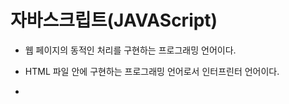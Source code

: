 # 자바스크립트(JAVAScript)

- 웹 페이지의 동적인 처리를 구현하는 프로그래밍 언어이다.

- HTML 파일 안에 구현하는 프로그래밍 언어로서 인터프린터 언어이다.

- <script> 태그의 컨텐트로 작성하거나 HTML 태그에 정의된 속성의 값으로 작성한다.

- 구문

   - 파이썬 그리고 R과 많은 부분 비슷한 구문을 가지고 있습니다.

   - 세 개 언어 모두 인터프리터 언어로 분류된다.

     1. 변수 정의 방법과 처리 가능한 데이터 타입

     2. 연산자와 제어문

     3. 배열(array) - 파이썬 리스트

     4. 함수 정의 방법, 함수 사용 방법(호출)

     5. 함수는 일급 객체이다. 

     6. 객체 생성 방법 

        - 클래스를 가지고 객체를 생성하는 방법

        						 - { .... } 를 사용해서 객체를 생성하는 방법 - 객체리터럴

     7. 이벤트 처리하는 방법, DOM 객체를 통해서 HTML 태그를 제어하는 방법

     8. jQuery : JavaScript의 대표적인 API  - 간단한 자바스크립트 구현을 지원



css 는 스타일적인 것을 보조하고, 자바스크립트는 웹 페이지 구성하거나 action에 대한 처리 코드를 구성한다.



http://localhost:8000/edu/jsexam/exam1.html

```html
<!DOCTYPE html>
<html lang="ko">
<head>
    <meta charset="UTF-8">
    <title>자바스크립트 맛보기</title>
</head>
<body>
<h1>자바스크립트 코드 실행</h1>
<hr>
<button>클릭하세요</button>
<button><img src = "../images/kakao/g7.png" width="100"></button>
<script>
    var doms = document.getElementsByTagName("button");
    console.log(doms[0])
    console.log(doms[1])
    doms[0].onclick = function() {
        window.alert("텍스트 버튼이 클릭되었어요!!")
                                };
    doms[1].onclick = function() {
        window.alert("이미지 버튼이 클릭되었어요!!")
                                };
</script>
</body>
</html>
```

```html
var doms = document.getElementsByTagName("button");
```

**meta charset="UTF-8"**  : HTML 문서의 문자 인코딩 방식을 명시함. 유니코드(Unicode)를 위한 문자셋인 UTF-8이 가장 많이 사용됨.

**document.getElementsByTagName() **: 특정 태그명을 가지고 있는 element 의 집합을 가져오는 함수

이름이 button인 elment를 겟하면..

**console.log** 를 사용해서 특정 값을 확인하고 디버깅

첫번째 버튼을 클릭했을때,  함수 실행  **window.alert()**: 사용자에게 메시지를 보여주고 확인 받는용도

두번째 버튼을 클릭했을때,  함수 실행  **window.alert()**: 사용자에게 메시지를 보여주고 확인 받는용도

![image-20210121005429619](C:\Users\jinsujeong\AppData\Roaming\Typora\typora-user-images\image-20210121005429619.png)

대괄호 =>[] 

- list를 나열 할 때
- list의 인덱스를 지정해줄 때 ex) mise[0], mise[1]

중괄호 => {}

- dictionary를 만들 때 {'key': 'value'}
- style tag를 적용해줄 떄 ex) .commet { 적용해줄 것 }
- 특정 function에 대해 정의해줄 때 ex). function openclose() { 실행 할 것 }
- for문의 조건문 뒤에 실행할 것을 적어 줄 때 for (i=0; i<100; i++) { 실행 할 것 }
- if문 뒤에 실행 할 것을 적어 줄 때 if ( a > b ) { 실행 할 것 }

소괄호 => ()

- for문의 특정 조건을 적어줄 때 ex) for (i=0; i<100; i++) 
- if문의 특정 조건을 적어 줄 때 ex) if ( a >b )
- jquery 선택자를 적어줄 때(특정조건) $('#names-q7')
- 함수 이름 바로 뒤에 (매개변수가 들어갈 위치) function openclose() => ()여기에는 특졍 매개변수가 들어갈 수 있다.

<> : 대소 관계 연산자



http://localhost:8000/edu/jsexam/exam1_1.html

```html
<!DOCTYPE html>
<html lang="ko">
<head>
    <meta charset="UTF-8">
    <title>Title</title>
</head>
<body>
<h1>자바스크립트 맛보기-2</h1>
<hr>
<button onmouseover="window.alert('클릭하셨군요!!')">클릭해보세요</button>
<hr>
<button onclick="displayDate('red')">빨강</button>
<button onclick="displayDate('blue')">파랑</button>
<button onclick="displayDate('yellow')">노랑</button>
<hr>
<output id="target"></output>
<script>
    function displayDate(colorname) {
        var now = new Date();
        var strnow = now.getFullYear()+"년 " + (now.getMonth()+1)+"월 " + now.getDate()+"일";
        var targetDom = document.getElementById("target");
        console.log(targetDom);
        targetDom.textContent = strnow;
        targetDom.style.color = colorname;
    }
</script>
</body>
</html>
```

**onmouseover** : 마우스를 올렸을 경우, onmouseover  이벤트를 발생 시켜, 해당 코드를 실행하라.

**window.alert()**: 사용자에게 메시지를 보여주고 확인 받는용도

**onclick** : 클릭하면 해당코드를 실행하라.

**displayDate** : 표시할 날짜를 가져옴, 기본값은 Today이다.

Date()  객체 생성해서 

**getFullYear()** 는 연도 출력. 1000에서 9999년까지 반환한다. 

<<참고 : getYear()는 현재 연도에서 1900 이라는 연도를 빼서 반환한다.>>

**getmonth()**는 배열처럼 0부터 시작. 1월은 0, 2월은 1, ...  숫자로 월 표기하고 싶다면 +1

괄호 (now.getMonth()+1) 꼭 붙여주어야함. (우선순위 숫자로! 안그럼 문자로 결합됨.)

**getDate()** : 일 dd 형식

**document.getElementById** () : 메서드는 주어진 문자열과 일치하는 id 속성을 가진 요소를 찾고, 이를 나타내는 element 객체를 변환한다. ID는 문서 내에서 유일해야하기 때문에 특정 요소를 빠르게 찾을 때 유용하다.

document.getElementById("target"); 

id는 unique 하기 때문에 getElement 단수형으로 하나만 리턴해줌. 없으면 none리턴

target이라는 id 속성을 가진 객체를 찾아와라.

**console.log** 를 사용해서 특정 값을 확인하고 디버깅

찾아온 oup 태그에 .textContent 는 strnow내용을 입력하고

찾아온 oup 태그에 .style.color 는 colorname으로 색을 입혀준다.

![image-20210121012036547](C:\Users\jinsujeong\AppData\Roaming\Typora\typora-user-images\image-20210121012036547.png)

http://localhost:8000/edu/jsexam/exam2.html

```html
<!DOCTYPE html>
<html>
<head>
<meta charset="UTF-8">
<title>Insert title here</title>
</head>
<body>
<h1>JavaScript의 변수 선언과 활용</h1>
<hr>
<script>
   var v1;
   document.writeln(v1+"<br>");
   v1 = 100;
   document.writeln(v1+"<br>");
   v1 = '가나다';
   document.writeln(v1+"<br>");   
   var v1 = true;
   document.writeln(v1+"<br>");   
   v1 = 123;
   document.writeln(v1+45+"<br>");    
   v1 = '123';
   document.writeln(v1+45+"<br>");    
</script>
<h1>JavaScript의 변수 선언과 활용</h1>
</body>
</html>
```

변수 만드는 법

var 키워드를 붙이고 변수 이름을 쓴다.

**document.writeln("문자열")** : 자바스크립트를 사용하여 문서에 해당 문자열을 출력한다.

write와 동일한 기능을 하며 단 **pre**태그내에서 사용될 경우 자동줄바꿈을 해준다.

> 파이썬의 단일 행 주석 : #

> 자바스크립트의  단일행 주석 : //

자바스크립트 : 변수를 만들기는 했지만, 값을 안넣었을 경우 자동으로 undefined 가 들어간다.



> 파이썬 : True, False

> 자바스크립트 : true, false

> R : TRUE, FALSE

v1 = 123 일때,  v1+45는 123+45 = 168

v1 = '123'일때, v1+45는 '123'+45=12345

숫자에 인용부호 붙이면 문자열로 인식됨. 

문자열 + 문자열 아닌 것 = 문자열로 바뀜

![image-20210121012605037](C:\Users\jinsujeong\AppData\Roaming\Typora\typora-user-images\image-20210121012605037.png)



http://localhost:8000/edu/jsexam/exam3.html



```html
<!DOCTYPE html>
<html>
<head>
<meta charset="UTF-8">
<title>Insert title here</title>
</head>
<body>
<h1>자바스크립트의 데이터 타입 채크</h1>
<hr>
<script>
   document.write("<h2>"+ typeof 100 +"</h2>");
   document.write("<h2>"+ typeof 3.14 +"</h2>");
   document.write("<h2>"+ typeof '가' +"</h2>");
   document.write("<h2>"+ typeof "abc" +"</h2>");
   document.write("<h2>"+ typeof '100' +"</h2>");
   document.write("<h2>"+ typeof true +"</h2>");
   document.write("<h2>"+ typeof undefined +"</h2>");
</script>
</body>
</html>
```

**document.write** : 문서에 해당 문자열을 출력한다.

**typeof** : 변수의 데이터 타입을 반환하는 연산자

true의 데이터 타입은 불린형(boolean)

![image-20210121013601517](C:\Users\jinsujeong\AppData\Roaming\Typora\typora-user-images\image-20210121013601517.png)

http://localhost:8000/edu/jsexam/exam4.html

```html
<!DOCTYPE html>
<html>
<head>
<meta charset="UTF-8">
<title>Insert title here</title>
</head>
<body>
<h1>자바스크립트의 변수 선언과 활용(2)</h1>
<hr>
<script>
   document.write("<ul>");
   var v1;
   document.write("<li>"+ v1 +"</li>");
   document.write("<li>"+ typeof v1 +"</li>");
   document.write("<li>"+ (v1+10) +"</li>");
   v1 = 100;
   document.write("<li>"+ v1 +"</li>");
   document.write("<li>"+ typeof v1 +"</li>");
   document.write("<li>"+ (v1+10) +"</li>");
   v1 = true;
   document.write("<li>"+ v1 +"</li>");
   document.write("<li>"+ typeof v1 +"</li>");
   document.write("<li>"+ (v1+10) +"</li>");
   v1 = "가나다";
   document.write("<li>"+ v1 +"</li>");   
   document.write("<li>"+ typeof v1 +"</li>");
   document.write("<li>"+ (v1+10) +"</li>");
   document.write("<ul>");
</script>
</body>
</html>
```

# 자바스크립트의 변수 선언과 활용(2)

------

- undefined
- undefined
- NaN
- 100
- number
- 110
- true
- boolean
- 11
- 가나다
- string
- 가나다10



undefined 에 10을 더하면 NaN : Not a number 나옴. (undefined + 10 = NaN)

true + 10 = 11

'가나다'+10 = 가나다10

http://localhost:8000/edu/jsexam/exam5.html

```html
<!DOCTYPE html>
<html>
<head>
<meta charset="UTF-8">
<title>Insert title here</title>
</head>
<body>
<h1>자바스크립트의 연산자(1)</h1>
<hr>
<pre>
<script>
   document.writeln(10>5);
   document.writeln("abc">"ABC");
   var str = "가나다";
   document.writeln(str == "가나다");
   document.writeln(true == 1);
   document.writeln("100" == 100);
   document.writeln(true === 1);
   document.writeln("100" === 100);   
   document.writeln(10/3);
   document.writeln(10%3);
   var num=10;
   document.writeln(num++); // 출력은 10    --> 11 이 된 상태에서 다음 행으로 이동
   document.writeln(--num);  // 10   --> 11에서 10으로 만든 상태에서 10 출력
</script>
</pre>
</body>
</html>
```

# 자바스크립트의 연산자(1)

------

```
true
true
true
true
true
false
false
3.3333333333333335
1
10
10
```

**document.writeln("문자열")** : 자바스크립트를 사용하여 문서에 해당 문자열을 출력한다.

write와 동일한 기능을 하며 단 **pre**태그내에서 사용될 경우 자동줄바꿈을 해준다.



pre 태그로 감싸서 출력하면 폰트 사이즈는 작아지고, 개행처리되어서 출력된다.

(html은 개행처리 자동으로 안되고, 띄어쓰기로 출력된다. 개행원하면 br 태그 붙였었음)



writeln 는 전달하라는 의미



document.writeln(10>5) 은 맞으니깐 true 출력

document.writeln("abc">"ABC") 은 대문자 <소문자 이므로 true 출력

document.writeln("100" == 100) 은 타입이 다른 것은 문제 되지 않고 값이 동일한지 비교. true 출력

document.writeln(true == 1) 은 true

document.writeln(true === 1)은 false



true는 불변형

"100"은 string 형

> === 지원은 자바스크립트 밖에 없음

**==** : 타입 다른 것은 문제 되지 않는다.

**===** : 동치 연산자 (데이터의 타입 같은지, 같도 동일한지)



10/3 : 나눗셈은 /

% : 나머지 구할 때



num++ : 현재 number 를 전달하고 나서 1을 증가시킴. (나중 증가)

--num : 먼저 감소 시키고 출력해라.



증감 연산자(주어진 피연산자의 값을 1증가(감소))

++변수 : 변수의 값을 1증가시키고 다른 연산을 수행

 변수 ++ : 다른 연산을 먼저 하고 나중에 변수의 값을 1 증가

++ 증가 연산자

-- 감소 연산자



http://localhost:8000/edu/jsexam/exam6.html

```html
<!DOCTYPE html>
<html>
<head>
<meta charset="UTF-8">
<title>Insert title here</title>
</head>
<body>
<h1>자바스크립트의 연산자(2)</h1>
<hr>
<pre>
<script>
   var num=window.prompt("숫자 하나를 입력해 주세요");
   // num이 짝수이면 "xx는 짝수"
   // num이 홀수이면 "xx는 홀수"
   num % 2 == 0 && document.writeln(num+"는 짝수");
   num % 2 == 0 || document.writeln(num+"는 홀수");
</script>
</pre>
</body>
</html>
```

![image-20210121015803407](C:\Users\jinsujeong\AppData\Roaming\Typora\typora-user-images\image-20210121015803407.png)

**window.prompt()**는 사용자가 텍스트를 입력할 수 있도록 안내하는 선택적 메세지를 갖고 있는 대화 상자를 띄웁니다.

입력받는 창이 뜨고,  입력후 enter 혹은 확인 버튼 누름

아무것도 입력하지 않고, 취소 버튼 누르면 null 값 출력  

------

```
null는 짝수
```

아무것도 입력하지 않고 확인버튼 누르면 null 문자열("") 출력되고, 

```
는 짝수
```



**window.prompt**("숫자 하나를 입력해 주세요") 는 무조건 **문자열** 타입으로나옴.



**&& **논리 연산자  ---> and  :  앞의 식을 수행하고 참이면 두번째 실행(앞이 거짓이면 뒤가 실행x)

**||** ---> or  : 앞의참이면 뒤 실행 x, 앞이 거짓이면 뒤 실행 O



1) num % 2 == 0 && document.writeln(num+"는 짝수");

2) if (num % 2 == 0)

 		document.writeln(num+"는 짝수");

둘다 같음. 



**+연산을 제외하고, 사칙연산할 때, 자동으로 숫자로 바꿔서 연산을 해준다.**

(+는 문자열로 결합해버리는 게 더 강함.)



>  다중행 주석  /*   */



http://localhost:8000/edu/jsexam/exam7.html

```html
<!DOCTYPE html>
<html>
<head>
<meta charset="UTF-8">
<title>Insert title here</title>
<style>
   span { color : red; }
</style>
</head>
<body>
<h1>자바스크립트의 연산자(2)</h1>
<hr>
<pre>
<script>
   var num=window.prompt("채크하려는 숫자를 입력해 주세요.");
   window.alert(num+":"+isNaN(num));
   num = num.trim()
   if(isNaN(num) || num == '' || num == null ) 
      document.writeln("<span>숫자</span>를 입력해 주세요!!!");
   else {
      num % 2 == 0 && document.writeln(num+"는 짝수");
      num % 2 == 0 || document.writeln(num+"는 홀수");
   }
</script>
</pre>
</body>
</html>
```

span { color : red; } 에서 span 값은 빨간색으로 출력함.



**window.prompt**("채크하려는 숫자를 입력해 주세요.") 문자열로 담아서 리턴함.

**window.alert()**: 사용자에게 메시지를 보여주고 확인 받는용도

isNaN : not a number 인가?(순수하게 숫자로 구성된 문자열인가?) 숫자면 FALSE, 아니면 TRUE

띄어쓰기(blank)하고 숫자 입력하더라도 FALSE 출력

![image-20210121020314296](C:\Users\jinsujeong\AppData\Roaming\Typora\typora-user-images\image-20210121020314296.png)

**num.trim()** : 띄어쓰기(blank) 없애주는 역할



isNaN(num) || num == '' || num == null 는 

num이 숫자로 구성된게 아니거나 빈값이거나 null값인 경우에

![image-20210121020412887](C:\Users\jinsujeong\AppData\Roaming\Typora\typora-user-images\image-20210121020412887.png)

실행구문이 여러개일 때는 {}로 묶어주어야한다.

![image-20210121020348653](C:\Users\jinsujeong\AppData\Roaming\Typora\typora-user-images\image-20210121020348653.png)

http://localhost:8000/edu/jsexam/exam7_1.html

```html
<!DOCTYPE html>
<html>
<head>
<meta charset="UTF-8">
<title>Insert title here</title>
<style>
   span { color : red; }
</style>
</head>
<body>
<h1>자바스크립트의 연산자(2)</h1>
<hr>
<pre>
<!--  세번 반복  -->
<script>     
   for(var su=1; su < 4 ; su++ ) {
      var num=window.prompt("채크하려는 숫자를 입력해 주세요.");
      //window.alert(num+":"+isNaN(num));    
      if(isNaN(num) || num == '' || num == null ) {
         document.writeln("<span>숫자</span>를 입력해 주세요!!!");
      } else {
         num % 2 == 0 && document.writeln(num+"는 짝수");
         num % 2 == 0 || document.writeln(num+"는 홀수");
      }
   }
</script>
</pre>
</body>
</html>
```

su++ 혹은 su =+1 혹은 su = su+1   : su 변수를 1 증가시켜라.

3번 반복 (횟수를 지정한 반복을 하고 싶을 때)

![image-20210121020616607](C:\Users\jinsujeong\AppData\Roaming\Typora\typora-user-images\image-20210121020616607.png)



http://localhost:8000/edu/jsexam/exam7_2.html

```html
<!DOCTYPE html>
<html>
<head>
<meta charset="UTF-8">
<title>Insert title here</title>
<style>
   span { color : red; }
</style>
</head>
<body>
<h1>자바스크립트의 연산자(2)</h1>
<hr>
<pre>
<!--  사용자가 원할 때까지 반복  -->
<script>     
   while(true) {
      var num=window.prompt("채크하려는 숫자를 입력해 주세요.");
      //window.alert(num+":"+isNaN(num));    
      if(isNaN(num) || num == '' || num == null ) {
         document.writeln("<span>숫자</span>를 입력해 주세요!!!");
      } else {
         num % 2 == 0 && document.writeln(num+"는 짝수");
         num % 2 == 0 || document.writeln(num+"는 홀수");
      }
      var result = window.confirm("계속 수행할까요?");
      if(!result)
         break;
   }
</script>
</pre>
</body>
</html>
```

원할 때까지 반복!

var result = window.confirm("계속 수행할까요?");  물어본후

 if(!result)   // 파이썬의 not 연산자와 동일함.

리턴 값이 false(취소버튼누름)면 중단. (break)



**Window.confirm**() 메서드는 확인과 취소 두 버튼을 가지며 메시지를 지정할 수 있는 모달 대화 상자를 띄웁니다.



> **window.alert()**: 사용자에게 메시지를 보여주고 확인 받는용도

> **window.prompt() **: 사용자로부터 데이터를 입력받는 용도

> **window.confirm() **: yes 또는 no 둘중 하나를 입력 받는 용도

![image-20210121020943017](C:\Users\jinsujeong\AppData\Roaming\Typora\typora-user-images\image-20210121020943017.png)

API : Application Programming Interface

​		프로그래밍할 때 자주 구현되는 기능들을 미리 구현해 놓은 프로그램 

​		프로그래밍 언어마다 자기만의 API를 가지고 있으며, 개발 환경을 구축할 때

​		함께 설치되는 API를 표준 API라고 하며 개발자가 필요에 의해 추가로 설치하는 API들을 확장 API 또는 

​		third - party API 라고 한다.

​		C 언어 : 객체 지향 언어 아님. 함수 기반 언어. API도 함수로 만들어짐

​		JAVA : 객체 지향 언어. 클래스 (메서드)

​		python, JavaScript, R : 함수, 클래스(메서드)



## JavaScript의 제어문

- 조건 제어문 : if, (switch)
- 반복제어문 : for , while, (do ~ while)
- 분기제어문 : break, continue

if  (조건식)

​	수행문장;

if (조건식) {

​	수행문장;

​	수행문장;

}

if (조건식)

​	수행문장;

else

​	수행문장;



if (조건식)

​	수행문장;

else if (조건식)

​	수행문장;

else if (조건식)

​	수행문장;

else

​	수행문장;



### for 문

**일반(전통) for** :  for(초기화식;조건식;증감식){

​								반복수행문장}

​							for(변수정의와 초기화식; 반복처리를 계속할지 결정하는 조건식; 변수의 값을 변화시키는식)

​							for(var num = 1 ; num < 11; num +=1)   ---> 10번 반복

​							for(var num = 10; num >0; num -=1)  ---> 10번 반복        개발자 마음

​							for(var num = 10; num <20 ; num +=1)  ---> 10번 반복	

​							for(var num = 1; num<=50; num+=1 )   ---> 1부터 50까지의 값을 1씩 증가시키면서 처리하시오.

​							for(var num = 1; num<=50; num+=2 )   ---> 1부터 50까지의 값을 2씩 증가시키면서 처리하시오.

​	

**향상된 for, for-each , for-in** : for(변수 정의 in 배열(리스트) 또는 객체)

​												반복수행문장

​										a = [10,20,30,40,50]   // 자바스크립트에서는 배열, array이라고 칭함.

**파이썬** 							for data in a :   # 리터럴한 객체만 가능

​											print(data)  # 10  20 30 40 50 이 행 단위로 출력됨.

​										for (var i in a) {  // 다섯 번 수행하는데 index를 줌.

**자바스크립트**                     window.alert(i) ;  // ---> 0,1,2,3,4 출력

​											}

​								        for (var i in a)

​											window.alert(a[i]);



### while

while(조건식)

​	반복문장;



while (true)

​	무한반복문장;



break : 반복문을 종료해라.

continue : 다음 반복으로 계속해서 진행해라.



http://localhost:8000/edu/jsexam/exam8.html

```html
<!DOCTYPE html>
<html>
<head>
<meta charset="UTF-8">
<title>Insert title here</title>
</head>
<body>
<h1>자바스크립트의 랜덤값 처리</h1>
<hr>
<script>
for(var i=0; i <10; i++){
   var rand = Math.random();// 0.0<= rand < 1.0
   console.log(rand);
   console.log(rand*3);
   console.log(Math.floor(rand*3));
   console.log("-----------------------");    
   document.write(Math.floor(rand*3) +"<br>");
}
</script>
</body>
</html>
```

for(var i=0; i <10; i++) 는 10번 반복 

**Math.random()** 는 난수를 생성하는 메서드

**console.log** 를 사용해서 특정 값을 확인하고 디버깅

**Math.floor**() 함수는 주어진 숫자와 같거나 작은 정수 중에서 가장 큰 수를 반환

0 또는 1 또는 2



개발자가 개발하면서 log를 기록을 남기는데 하나의 반복의 결과다 정리

어딘가 출력해놓고 중간중간 체크함. 

 console.log("-----------------------") : 반복문 수행중 즉 끊어간다는 의미



document.write() 로 최종 결과 출력

```html
<!DOCTYPE html>
<html>
<head>
<meta charset="UTF-8">
<title>Insert title here</title>
</head>
<body>
<h1>자바스크립트의 랜덤값 처리</h1>
<hr>
<script>
for(var i=0; i <10; i++){
   var rand = Math.random();// 0.0<= rand < 1.0
   console.log(rand);
   console.log(rand*6);
   console.log(Math.floor(rand*6));
   console.log("-----------------------");    
   document.write(Math.floor(rand*6) +"<br>");
}
</script>
</body>
</html>
```

0~5

![image-20210121021231733](C:\Users\jinsujeong\AppData\Roaming\Typora\typora-user-images\image-20210121021231733.png)